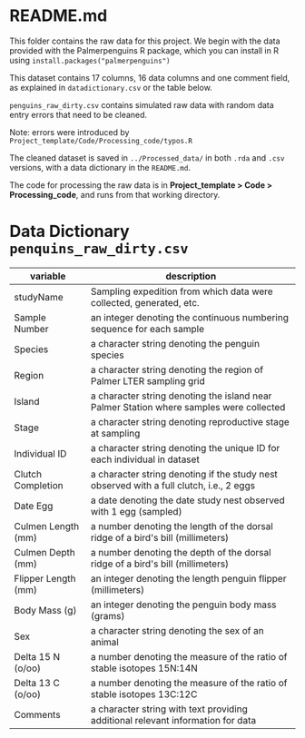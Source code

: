# README.md

This folder contains the raw data for this project. We begin with the data provided with the Palmerpenguins R package, which you can install in R using `install.packages("palmerpenguins")`

This dataset contains 17 columns, 16 data columns and one comment field, as explained in `datadictionary.csv` or the table below. 

`penguins_raw_dirty.csv` contains simulated raw data with random data entry errors that need to be cleaned. 

Note: errors were introduced by `Project_template/Code/Processing_code/typos.R`

The cleaned dataset is saved in `../Processed_data/` in  both `.rda` and `.csv` versions, with a data dictionary in the `README.md`.  

The code for processing the raw data is in **Project_template > Code > Processing_code**, and runs from that working directory.  

# Data Dictionary `penquins_raw_dirty.csv`

|variable| description|
|----------|--------------|
| studyName | Sampling expedition from which data were collected, generated, etc.| 
| Sample Number | an integer denoting the continuous numbering sequence for each sample| 
| Species | a character string denoting the penguin species| 
| Region | a character string denoting the region of Palmer LTER sampling grid| 
| Island | a character string denoting the island near Palmer Station where samples were collected| 
| Stage | a character string denoting reproductive stage at sampling| 
| Individual ID | a character string denoting the unique ID for each individual in dataset| 
| Clutch Completion | a character string denoting if the study nest observed with a full clutch, i.e., 2 eggs| 
| Date Egg | a date denoting the date study nest observed with 1 egg (sampled)| 
| Culmen Length (mm) | a number denoting the length of the dorsal ridge of a bird's bill (millimeters)| 
| Culmen Depth (mm) | a number denoting the depth of the dorsal ridge of a bird's bill (millimeters)| 
| Flipper Length (mm) | an integer denoting the length penguin flipper (millimeters)| 
| Body Mass (g) | an integer denoting the penguin body mass (grams)| 
| Sex | a character string denoting the sex of an animal| 
| Delta 15 N (o/oo) | a number denoting the measure of the ratio of stable isotopes 15N:14N| 
| Delta 13 C (o/oo) | a number denoting the measure of the ratio of stable isotopes 13C:12C| 
| Comments | a character string with text providing additional relevant information for data| 


